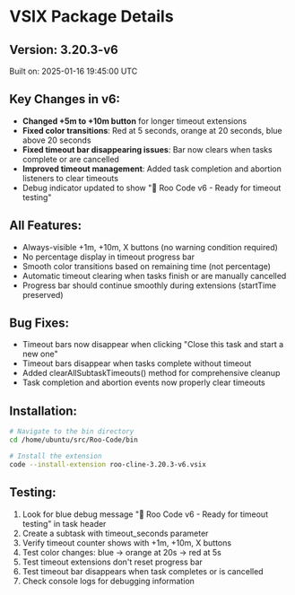 # VSIX Package Details

## Version: 3.20.3-v6

Built on: 2025-01-16 19:45:00 UTC

## Key Changes in v6:

- **Changed +5m to +10m button** for longer timeout extensions
- **Fixed color transitions**: Red at 5 seconds, orange at 20 seconds, blue above 20 seconds
- **Fixed timeout bar disappearing issues**: Bar now clears when tasks complete or are cancelled
- **Improved timeout management**: Added task completion and abortion listeners to clear timeouts
- Debug indicator updated to show "🚀 Roo Code v6 - Ready for timeout testing"

## All Features:

- Always-visible +1m, +10m, X buttons (no warning condition required)
- No percentage display in timeout progress bar
- Smooth color transitions based on remaining time (not percentage)
- Automatic timeout clearing when tasks finish or are manually cancelled
- Progress bar should continue smoothly during extensions (startTime preserved)

## Bug Fixes:

- Timeout bars now disappear when clicking "Close this task and start a new one"
- Timeout bars disappear when tasks complete without timeout
- Added clearAllSubtaskTimeouts() method for comprehensive cleanup
- Task completion and abortion events now properly clear timeouts

## Installation:

```bash
# Navigate to the bin directory
cd /home/ubuntu/src/Roo-Code/bin

# Install the extension
code --install-extension roo-cline-3.20.3-v6.vsix
```

## Testing:

1. Look for blue debug message "🚀 Roo Code v6 - Ready for timeout testing" in task header
2. Create a subtask with timeout_seconds parameter
3. Verify timeout counter shows with +1m, +10m, X buttons
4. Test color changes: blue → orange at 20s → red at 5s
5. Test timeout extensions don't reset progress bar
6. Test timeout bar disappears when task completes or is cancelled
7. Check console logs for debugging information
